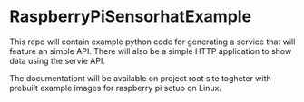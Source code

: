 # RaspberryPiSensorhatExample

This repo will contain example python code for generating a service that will feature an simple API.
There will also be a simple HTTP application to show data using the servie API.

The documentationt will be available on project root site togheter with prebuilt example images for raspberry pi setup on Linux.
